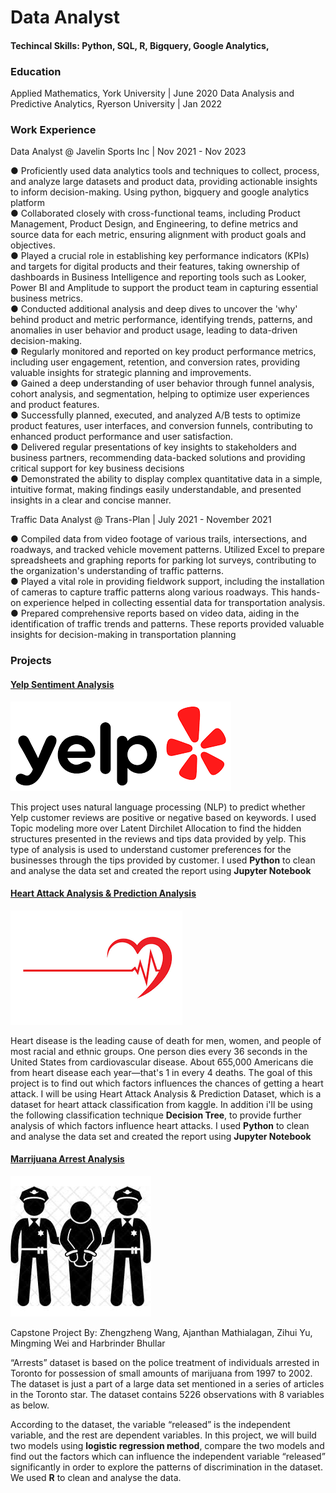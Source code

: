 # Data Analyst 

#### Techincal Skills: Python, SQL, R, Bigquery, Google Analytics, 


### Education 
Applied Mathematics, York University | June 2020
Data Analysis and Predictive Analytics, Ryerson University | Jan 2022

### Work Experience 
Data Analyst @ Javelin Sports Inc | Nov 2021 - Nov 2023

● Proficiently used data analytics tools and techniques to collect, process, and analyze large datasets and product data, providing actionable insights to inform decision-making. Using python, bigquery and google analytics platform <br>
● Collaborated closely with cross-functional teams, including Product Management, Product Design, and Engineering, to define metrics and source data for each metric, ensuring alignment with product goals and objectives.<br> 
● Played a crucial role in establishing key performance indicators (KPIs) and targets for digital products and their features, taking ownership of dashboards in Business Intelligence and reporting tools such as Looker, Power BI and Amplitude to support the product team in capturing essential business metrics. <br>
● Conducted additional analysis and deep dives to uncover the 'why' behind product and metric performance, identifying trends, patterns, and anomalies in user behavior and product usage, leading to data-driven decision-making.<br>
● Regularly monitored and reported on key product performance metrics, including user engagement, retention, and conversion rates, providing valuable insights for strategic planning and improvements.<br>
● Gained a deep understanding of user behavior through funnel analysis, cohort analysis, and segmentation, helping to optimize user experiences and product features.<br>
● Successfully planned, executed, and analyzed A/B tests to optimize product features, user interfaces, and conversion funnels, contributing to enhanced product performance and user satisfaction.<br>
● Delivered regular presentations of key insights to stakeholders and business partners, recommending data-backed solutions and providing critical support for key business decisions <br>
● Demonstrated the ability to display complex quantitative data in a simple, intuitive format, making findings easily understandable, and presented insights in a clear and concise manner.<br>

Traffic Data Analyst @ Trans-Plan | July 2021 - November 2021

● Compiled data from video footage of various trails, intersections, and roadways, and tracked vehicle movement patterns. Utilized Excel to prepare spreadsheets and graphing reports for parking lot surveys, contributing to the organization's understanding of traffic patterns. <br>
● Played a vital role in providing fieldwork support, including the installation of cameras to capture traffic patterns along various roadways. This hands-on experience helped in collecting essential data for transportation analysis. <br> 
● Prepared comprehensive reports based on video data, aiding in the identification of traffic trends and patterns. These reports provided valuable insights for decision-making in transportation planning <br> 

### Projects 

#### [Yelp Sentiment Analysis](https://github.com/ajan234/Yelp-Sentiment-Analysis)

![Yelp Sentiment Analysis](/assets/YelpImage.png)


This project uses natural language processing (NLP) to predict whether Yelp customer reviews are positive or negative based on keywords. I used Topic modeling more over Latent Dirchilet Allocation to find the hidden structures presented in the reviews and tips data provided by yelp. This type of analysis is used to understand customer preferences for the businesses through the tips provided by customer. I used **Python** to clean and analyse the data set and created the report using **Jupyter Notebook**  

#### [Heart Attack Analysis & Prediction Analysis](https://github.com/ajan234/Heart-Attack-Analysis)

![Heart Attack Analysis](/assets/HeartAttackLogo.png)


Heart disease is the leading cause of death for men, women, and people of most racial and ethnic groups. One person dies every 36 seconds in the United States from cardiovascular disease. About 655,000 Americans die from heart disease each year—that's 1 in every 4 deaths. The goal of this project is to find out which factors influences the chances of getting a heart attack. I will be using Heart Attack Analysis & Prediction Dataset, which is a dataset for heart attack classification from kaggle. In addition i'll be using the following classification technique **Decision Tree**, to provide further analysis of which factors influence heart attacks. I used **Python** to clean and analyse the data set and created the report using **Jupyter Notebook**

#### [Marrijuana Arrest Analysis](https://github.com/ajan234/Arrests-Dataset-)

![Marrijuana Arrest Analysis](/assets/PoliceArrestImg.jpeg)


Capstone Project By: Zhengzheng Wang, Ajanthan Mathialagan, Zihui Yu, Mingming Wei and Harbrinder Bhullar

“Arrests” dataset is based on the police treatment of individuals arrested in Toronto for possession of small amounts of marijuana from 1997 to 2002. The dataset is just a part of a large data set mentioned in a series of articles in the Toronto star. The dataset contains 5226 observations with 8 variables as below.

According to the dataset, the variable “released” is the independent variable, and the rest are dependent variables. In this project, we will build two models using **logistic regression method**, compare the two models and find out the factors which can influence the independent variable “released” significantly in order to explore the patterns of discrimination in the dataset. We used **R** to clean and analyse the data. 

